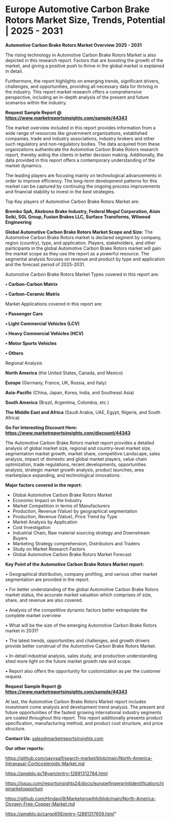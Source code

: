 # Europe Automotive Carbon Brake Rotors Market Size, Trends, Potential | 2025 - 2031

<Strong> Automotive Carbon Brake Rotors Market Overview 2025 - 2031</strong>

The rising technology in Automotive Carbon Brake Rotors Market is also depicted in this research report. Factors that are boosting the growth of the market, and giving a positive push to thrive in the global market is explained in detail.

Furthermore, the report highlights on emerging trends, significant drivers, challenges, and opportunities, providing all necessary data for thriving in the industry. This report market research offers a comprehensive perspective, including an in-depth analysis of the present and future scenarios within the industry.

<strong>Request Sample Report @ <a href=https://www.marketreportsinsights.com/sample/44343>https://www.marketreportsinsights.com/sample/44343</a></strong>

The market overview included in this report provides information from a wide range of resources like government organizations, established companies, trade and industry associations, industry brokers and other such regulatory and non-regulatory bodies. The data acquired from these organizations authenticate the Automotive Carbon Brake Rotors research report, thereby aiding the clients in better decision making. Additionally, the data provided in this report offers a contemporary understanding of the market dynamics.

The leading players are focusing mainly on technological advancements in order to improve efficiency. The long-term development patterns for this market can be captured by continuing the ongoing process improvements and financial stability to invest in the best strategies.

Top Key players of Automotive Carbon Brake Rotors Market are:

<strong>Brembo SpA, Akebono Brake Industry, Federal Mogul Corporation, Aisin Seiki, SGL Group, Fusion Brakes LLC, Surface Transforms, Wilwood Engineering</strong>

<strong><b>Global Automotive Carbon Brake Rotors Market Scope and Size:</b></strong>
The Automotive Carbon Brake Rotors market is declared segment by company, region (country), type, and application. Players, stakeholders, and other participants in the global Automotive Carbon Brake Rotors market will gain the market scope as they use the report as a powerful resource. The segmental analysis focuses on revenue and product by type and application and the forecast period of 2025-2031.

Automotive Carbon Brake Rotors Market Types covered in this report are:

<strong>•  Carbon-Carbon Matrix

•  Carbon-Ceramic Matrix</strong>

Market Applications covered in this report are:

<strong>•  Passenger Cars

•  Light Commercial Vehicles (LCV)

•  Heavy Commercial Vehicles (HCV)

•  Motor Sports Vehicles

•  Others</strong> 

Regional Analysis

<strong>North America</strong> (the United States, Canada, and Mexico)

<strong>Europe</strong> (Germany, France, UK, Russia, and Italy)

<strong>Asia-Pacific</strong> (China, Japan, Korea, India, and Southeast Asia)

<strong>South America</strong> (Brazil, Argentina, Colombia, etc.)

<strong>The Middle East and Africa</strong> (Saudi Arabia, UAE, Egypt, Nigeria, and South Africa)

<strong>Go For Interesting Discount Here: <a href=https://www.marketreportsinsights.com/discount/44343>https://www.marketreportsinsights.com/discount/44343</a></strong>

The Automotive Carbon Brake Rotors market report provides a detailed analysis of global market size, regional and country-level market size, segmentation market growth, market share, competitive Landscape, sales analysis, impact of domestic and global market players, value chain optimization, trade regulations, recent developments, opportunities analysis, strategic market growth analysis, product launches, area marketplace expanding, and technological innovations.

<strong><b>Major factors covered in the report:</b></strong>
<ul>
  <li>Global Automotive Carbon Brake Rotors Market </li>
  <li>Economic Impact on the Industry</li>
  <li>Market Competition in terms of Manufacturers</li>
  <li>Production, Revenue (Value) by geographical segmentation</li>
  <li>Production, Revenue (Value), Price Trend by Type</li>
  <li>Market Analysis by Application</li>
  <li>Cost Investigation</li>
  <li>Industrial Chain, Raw material sourcing strategy and Downstream Buyers</li>
  <li>Marketing Strategy comprehension, Distributors and Traders</li>
  <li>Study on Market Research Factors</li>
  <li>Global Automotive Carbon Brake Rotors Market Forecast</li>
</ul>

<strong><b>Key Point of the Automotive Carbon Brake Rotors Market report:</b></strong>

• Geographical distribution, company profiling, and various other market segmentation are provided in the report.

• For better understanding of the global Automotive Carbon Brake Rotors market status, the accurate market valuation which comprises of size, share, and revenue are also covered.

• Analysis of the competitive dynamic factors better extrapolate the complete market overview

• What will be the size of the emerging Automotive Carbon Brake Rotors market in 2031?

• The latest trends, opportunities and challenges, and growth drivers provide better construal of the Automotive Carbon Brake Rotors Market.

• In-detail industrial analysis, sales study, and production understanding shed more light on the future market growth rate and scope.

• Report also offers the opportunity for customization as per the customer request.

<strong>Request Sample Report @ <a href=https://www.marketreportsinsights.com/sample/44343>https://www.marketreportsinsights.com/sample/44343</a></strong>

At last, the Automotive Carbon Brake Rotors Market report includes investment come analysis and development trend analysis. The present and future opportunities of the fastest growing international industry segments are coated throughout this report. This report additionally presents product specification, manufacturing method, and product cost structure, and price structure.

<strong>Contact Us:</strong>
sales@marketreportsinsights.com

<strong>Our other reports:</strong>

<a href=https://github.com/sayysaif/search-market/blob/main/North-America-Intranasal-Corticosteroids-Market.md>https://github.com/sayysaif/search-market/blob/main/North-America-Intranasal-Corticosteroids-Market.md</a>

<a href=https://ameblo.jp/18yam/entry-12891312784.html>https://ameblo.jp/18yam/entry-12891312784.html</a>

<a href=https://issuu.com/reportsinsights24/docs/europefingerprintidentificationchipmarketopportuni>https://issuu.com/reportsinsights24/docs/europefingerprintidentificationchipmarketopportuni</a>

<a href=https://github.com/Hindavii9/Marketgrowthh/blob/main/North-America-Oxygen-Free-Copper-Market.md>https://github.com/Hindavii9/Marketgrowthh/blob/main/North-America-Oxygen-Free-Copper-Market.md</a>

<a href=https://ameblo.jp/cargo656/entry-12891317659.html>https://ameblo.jp/cargo656/entry-12891317659.html</a>"
